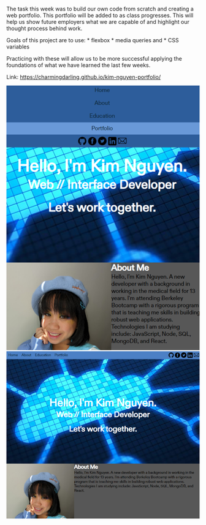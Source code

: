 The task this week was to build our own code from scratch and creating a web portfolio. This portfolio will be added to as class progresses. This will help us show future employers what we are capable of and highlight our thought process behind work. 

Goals of this project are to use: 
    * flexbox
    * media queries and 
    * CSS variables

Practicing with these will allow us to be more successful applying the foundations of what we have learned the last few weeks.

Link: https://charmingdarling.github.io/kim-nguyen-portfolio/


![Phone Screenshot View](phonescreenshot.png)
![Desktop Screenshot View](desktopscreenshot.png)

